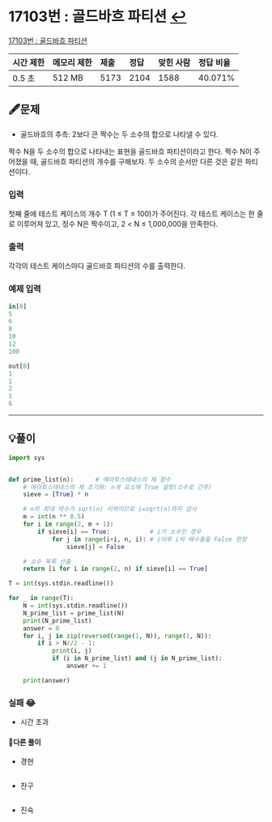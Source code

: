 # 17103번 : 골드바흐 파티션 [↩](../../acmicpc)

[17103번 : 골드바흐 파티션](https://www.acmicpc.net/problem/17103)

| 시간 제한 | 메모리 제한 | 제출 | 정답 | 맞힌 사람 | 정답 비율 |
| :-------- | :---------- | :--- | :--- | :-------- | :-------- |
| 0.5 초    | 512 MB      | 5173 | 2104 | 1588      | 40.071%   |

## 🖋️문제

- 골드바흐의 추측: 2보다 큰 짝수는 두 소수의 합으로 나타낼 수 있다.

짝수 N을 두 소수의 합으로 나타내는 표현을 골드바흐 파티션이라고 한다. 짝수 N이 주어졌을 때, 골드바흐 파티션의 개수를 구해보자. 두 소수의 순서만 다른 것은 같은 파티션이다.

### 입력

첫째 줄에 테스트 케이스의 개수 T (1 ≤ T ≤ 100)가 주어진다. 각 테스트 케이스는 한 줄로 이루어져 있고, 정수 N은 짝수이고, 2 < N ≤ 1,000,000을 만족한다.

### 출력

각각의 테스트 케이스마다 골드바흐 파티션의 수를 출력한다.

### 예제 입력

```python
in[0]
5
6
8
10
12
100

out[0]
1
1
2
1
6
```

---

## 💡풀이

```python
import sys


def prime_list(n):      # 에라토스테네스의 체 함수
    # 에라토스테네스의 체 초기화: n개 요소에 True 설정(소수로 간주)
    sieve = [True] * n

    # n의 최대 약수가 sqrt(n) 이하이므로 i=sqrt(n)까지 검사
    m = int(n ** 0.5)
    for i in range(2, m + 1):
        if sieve[i] == True:           # i가 소수인 경우
            for j in range(i+i, n, i): # i이후 i의 배수들을 False 판정
                sieve[j] = False

    # 소수 목록 산출
    return [i for i in range(2, n) if sieve[i] == True]

T = int(sys.stdin.readline())

for _ in range(T):
    N = int(sys.stdin.readline())
    N_prime_list = prime_list(N)
    print(N_prime_list)
    answer = 0
    for i, j in zip(reversed(range(1, N)), range(1, N)):
        if i > N//2 - 1:
            print(i, j)
            if (i in N_prime_list) and (j in N_prime_list):
                answer += 1

    print(answer)
```

### 실패 😂

* 시간 초과


#### 🤝다른 풀이

* 경현

```java

```

* 찬구

```java

```

* 진숙

```java

```

